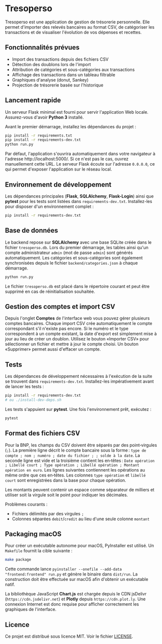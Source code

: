 # Tresoperso

Tresoperso est une application de gestion de trésorerie personnelle. Elle permet d'importer des relevés bancaires au format CSV, de catégoriser les transactions et de visualiser l'évolution de vos dépenses et recettes.

## Fonctionnalités prévues

- Import des transactions depuis des fichiers CSV
- Détection des doublons lors de l'import
- Attribution de catégories et sous-catégories aux transactions
- Affichage des transactions dans un tableau filtrable
- Graphiques d'analyse (donut, Sankey)
- Projection de trésorerie basée sur l'historique

## Lancement rapide

Un serveur Flask minimal est fourni pour servir l'application Web locale. Assurez-vous d'avoir **Python&nbsp;3** installé.

Avant le premier démarrage, installez les dépendances du projet&nbsp;:

```bash
pip install -r requirements.txt
pip install -r requirements-dev.txt
python run.py
```

Par défaut, l'application s'ouvrira automatiquement dans votre navigateur à l'adresse http://localhost:5000/.
Si ce n'est pas le cas, ouvrez manuellement cette URL.
Le serveur Flask écoute sur l'adresse `0.0.0.0`, ce qui permet d'exposer
l'application sur le réseau local.

## Environnement de développement

Les dépendances principales (**Flask**, **SQLAlchemy**, **Flask-Login**) ainsi que
**pytest** pour les tests sont listées dans `requirements-dev.txt`. Installez-les
pour disposer d'un environnement complet :

```bash
pip install -r requirements-dev.txt
```

## Base de données

Le backend repose sur **SQLAlchemy** avec une base SQLite créée dans le
fichier `tresoperso.db`. Lors du premier démarrage, les tables ainsi qu'un
compte administrateur `admin` (mot de passe `admin`) sont générés
automatiquement.
Les catégories et sous-catégories sont également synchronisées depuis le fichier
`backend/categories.json` à chaque démarrage.

```bash
python run.py
```

Le fichier `tresoperso.db` est placé dans le répertoire courant et peut être
supprimé en cas de réinitialisation souhaitée.

## Gestion des comptes et import CSV

Depuis l'onglet **Comptes** de l'interface web vous pouvez gérer plusieurs comptes bancaires.
Chaque import CSV crée automatiquement le compte correspondant s'il n'existe pas encore.
Si le numéro et le type correspondent à un compte existant, la date d'export est simplement mise à jour au lieu de créer un doublon.
Utilisez le bouton «Importer CSV» pour sélectionner un fichier et mettre à jour le compte choisi. Un bouton «Supprimer» permet aussi d'effacer un compte.

## Tests

Les dépendances de développement nécessaires à l'exécution de la suite se
trouvent dans `requirements-dev.txt`. Installez-les impérativement avant de
lancer les tests :

```bash
pip install -r requirements-dev.txt
# ou ./install-dev-deps.sh
```

Les tests s'appuient sur **pytest**. Une fois l'environnement prêt, exécutez :

```bash
pytest
```

## Format des fichiers CSV

Pour la BNP, les champs du CSV doivent être séparés par des point‑virgules (`;`).
La première ligne décrit le compte bancaire sous la forme :
`type de compte ; nom ; numéro ; date du fichier ; ; solde à la date`.
La seconde ligne est vide et la troisième contient les en‑têtes :
`Date opération ; Libellé court ; Type opération ; Libellé opération ; Montant opération en euro`.
Les lignes suivantes contiennent les opérations au même ordre que ces en‑têtes.
Les colonnes `type opération` et `libellé court` sont enregistrées dans la base pour chaque opération.

Les montants peuvent contenir un espace comme séparateur de milliers et
utiliser soit la virgule soit le point pour indiquer les décimales.


Problèmes courants :

- Fichiers délimités par des virgules `;`
- Colonnes séparées `debit`/`credit` au lieu d'une seule colonne `montant`

## Packaging macOS

Pour créer un exécutable autonome pour macOS, PyInstaller est utilisé. Un
`Makefile` fournit la cible suivante :

```bash
make package
```

Cette commande lance `pyinstaller --onefile --add-data "frontend:frontend" run.py`
et génère le binaire dans `dist/run`. La construction doit être effectuée sur
macOS afin d'obtenir un
exécutable natif.

La bibliothèque JavaScript **Chart.js** est chargée depuis le CDN jsDelivr
(`https://cdn.jsdelivr.net`) et **Plotly** depuis `https://cdn.plot.ly`.
Une connexion Internet est donc requise pour afficher correctement les
graphiques de l'interface.

## Licence

Ce projet est distribué sous licence MIT. Voir le fichier [LICENSE](LICENSE).
